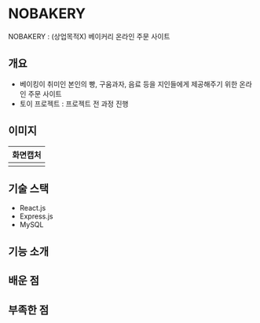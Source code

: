 # NOBAKERY
NOBAKERY : (상업목적X) 베이커리 온라인 주문 사이트

## 개요
- 베이킹이 취미인 본인의 빵, 구움과자, 음료 등을 지인들에게 제공해주기 위한 온라인 주문 사이트
- 토이 프로젝트 : 프로젝트 전 과정 진행

## 이미지
|화면캡처|
|--|
||

## 기술 스택
- React.js
- Express.js
- MySQL

## 기능 소개


## 배운 점


## 부족한 점
